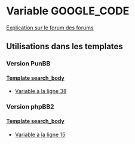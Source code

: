 # Variable GOOGLE_CODE
[Explication sur le forum des forums](http://forum.forumactif.com/t294113-listing-des-variables#GOOGLE_CODE)

## Utilisations dans les templates

### Version PunBB

#### [Template search_body](punbb/search_body.md)
* [Variable à la ligne 38](../punbb/search_body.tpl#L38)

### Version phpBB2

#### [Template search_body](subsilver/search_body.md)
* [Variable à la ligne 15](../subsilver/search_body.tpl#L15)